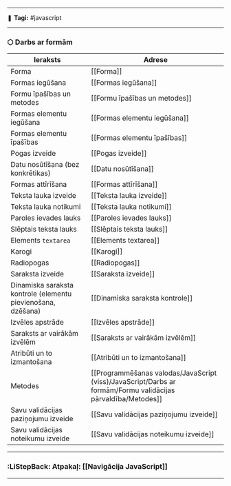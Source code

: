 ___

❚ **Tagi:** #javascript 

---
### ⬡ Darbs ar formām

| Ieraksts                                                     | Adrese                                                              |
| ------------------------------------------------------------ | ------------------------------------------------------------------- |
| Forma                                                        | [[Forma]]                                                           |
| Formas iegūšana                                              | [[Formas iegūšana]]                                                 |
| Formu īpašības un metodes                                    | [[Formu īpašības un metodes]]                                       |
| Formas elementu iegūšana                                     | [[Formas elementu iegūšana]]                                        |
| Formas elementu īpašības                                     | [[Formas elementu īpašības]]                                        |
| Pogas izveide                                                | [[Pogas izveide]]                                                   |
| Datu nosūtīšana (bez konkrētikas)                            | [[Datu nosūtīšana]]                                                 |
| Formas attīrīšana                                            | [[Formas attīrīšana]]                                               |
| Teksta lauka izveide                                         | [[Teksta lauka izveide]]                                            |
| Teksta lauka notikumi                                        | [[Teksta lauka notikumi]]                                           |
| Paroles ievades lauks                                        | [[Paroles ievades lauks]]                                           |
| Slēptais teksta lauks                                        | [[Slēptais teksta lauks]]                                           |
| Elements `textarea`                                          | [[Elements textarea]]                                               |
| Karogi                                                       | [[Karogi]]                                                          |
| Radiopogas                                                   | [[Radiopogas]]                                                      |
| Saraksta izveide                                             | [[Saraksta izveide]]                                                |
| Dinamiska saraksta kontrole (elementu pievienošana, dzēšana) | [[Dinamiska saraksta kontrole]]                                     |
| Izvēles apstrāde                                             | [[Izvēles apstrāde]]                                                |
| Saraksts ar vairākām izvēlēm                                 | [[Saraksts ar vairākām izvēlēm]]                                    |
| Atribūti un to izmantošana                                   | [[Atribūti un to izmantošana]]                                      |
| Metodes                                                      | [[Programmēšanas valodas/JavaScript (viss)/JavaScript/Darbs ar formām/Formu validācijas pārvaldība/Metodes]] |
| Savu validācijas paziņojumu izveide                          | [[Savu validācijas paziņojumu izveide]]                             |
| Savu validācijas noteikumu izveide                           | [[Savu validācijas noteikumu izveide]]                              |

---
### :LiStepBack: Atpakaļ: [[Navigācija JavaScript]]

___